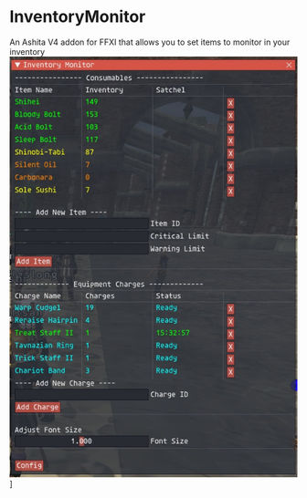 # InventoryMonitor
An Ashita V4 addon for FFXI that allows you to set items to monitor in your inventory
![alt text](https://github.com/SmithDev1237/InventoryMonitor/blob/main/img/Config.jpg)]
